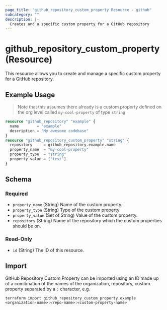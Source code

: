 ```yaml
---
page_title: "github_repository_custom_property Resource - github"
subcategory: ""
description: |-
  Creates and a specific custom property for a GitHub repository
---
```


# github_repository_custom_property (Resource)

This resource allows you to create and manage a specific custom property for a GitHub repository.

## Example Usage

> Note that this assumes there already is a custom property defined on the org level called `my-cool-property` of type `string`

```terraform
resource "github_repository" "example" {
  name        = "example"
  description = "My awesome codebase"
}
resource "github_repository_custom_property" "string" {
  repository     = github_repository.example.name
  property_name  = "my-cool-property"
  property_type  = "string"
  property_value = ["test"]
}
```

<!-- schema generated by tfplugindocs -->
## Schema

### Required

- `property_name` (String) Name of the custom property.
- `property_type` (String) Type of the custom property
- `property_value` (Set of String) Value of the custom property.
- `repository` (String) Name of the repository which the custom properties should be on.

### Read-Only

- `id` (String) The ID of this resource.

## Import

GitHub Repository Custom Property can be imported using an ID made up of a comibnation of the names of the organization, repository, custom property separated by a `:` character, e.g.

```shell
terraform import github_repository_custom_property.example <organization-name>:<repo-name>:<custom-property-name>
```
